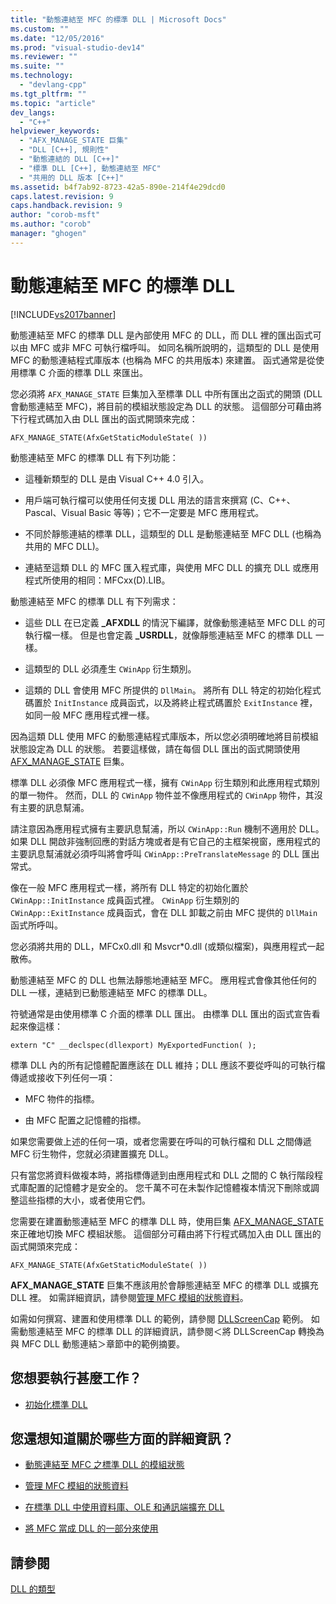```yaml
---
title: "動態連結至 MFC 的標準 DLL | Microsoft Docs"
ms.custom: ""
ms.date: "12/05/2016"
ms.prod: "visual-studio-dev14"
ms.reviewer: ""
ms.suite: ""
ms.technology: 
  - "devlang-cpp"
ms.tgt_pltfrm: ""
ms.topic: "article"
dev_langs: 
  - "C++"
helpviewer_keywords: 
  - "AFX_MANAGE_STATE 巨集"
  - "DLL [C++], 規則性"
  - "動態連結的 DLL [C++]"
  - "標準 DLL [C++], 動態連結至 MFC"
  - "共用的 DLL 版本 [C++]"
ms.assetid: b4f7ab92-8723-42a5-890e-214f4e29dcd0
caps.latest.revision: 9
caps.handback.revision: 9
author: "corob-msft"
ms.author: "corob"
manager: "ghogen"
---
```

# 動態連結至 MFC 的標準 DLL
[!INCLUDE[vs2017banner](../assembler/inline/includes/vs2017banner.md)]

動態連結至 MFC 的標準 DLL 是內部使用 MFC 的 DLL，而 DLL 裡的匯出函式可以由 MFC 或非 MFC 可執行檔呼叫。  如同名稱所說明的，這類型的 DLL 是使用 MFC 的動態連結程式庫版本 \(也稱為 MFC 的共用版本\) 來建置。  函式通常是從使用標準 C 介面的標準 DLL 來匯出。  
  
 您必須將 `AFX_MANAGE_STATE` 巨集加入至標準 DLL 中所有匯出之函式的開頭 \(DLL 會動態連結至 MFC\)，將目前的模組狀態設定為 DLL 的狀態。  這個部分可藉由將下行程式碼加入由 DLL 匯出的函式開頭來完成：  
  
```  
AFX_MANAGE_STATE(AfxGetStaticModuleState( ))  
```  
  
 動態連結至 MFC 的標準 DLL 有下列功能：  
  
-   這種新類型的 DLL 是由 Visual C\+\+ 4.0 引入。  
  
-   用戶端可執行檔可以使用任何支援 DLL 用法的語言來撰寫 \(C、C\+\+、Pascal、Visual Basic 等等\)；它不一定要是 MFC 應用程式。  
  
-   不同於靜態連結的標準 DLL，這類型的 DLL 是動態連結至 MFC DLL \(也稱為共用的 MFC DLL\)。  
  
-   連結至這類 DLL 的 MFC 匯入程式庫，與使用 MFC DLL 的擴充 DLL 或應用程式所使用的相同：MFCxx\(D\).LIB。  
  
 動態連結至 MFC 的標準 DLL 有下列需求：  
  
-   這些 DLL 在已定義 **\_AFXDLL** 的情況下編譯，就像動態連結至 MFC DLL 的可執行檔一樣。  但是也會定義 **\_USRDLL**，就像靜態連結至 MFC 的標準 DLL 一樣。  
  
-   這類型的 DLL 必須產生 `CWinApp` 衍生類別。  
  
-   這類的 DLL 會使用 MFC 所提供的 `DllMain`。  將所有 DLL 特定的初始化程式碼置於 `InitInstance` 成員函式，以及將終止程式碼置於 `ExitInstance` 裡，如同一般 MFC 應用程式裡一樣。  
  
 因為這類 DLL 使用 MFC 的動態連結程式庫版本，所以您必須明確地將目前模組狀態設定為 DLL 的狀態。  若要這樣做，請在每個 DLL 匯出的函式開頭使用 [AFX\_MANAGE\_STATE](../Topic/AFX_MANAGE_STATE.md) 巨集。  
  
 標準 DLL 必須像 MFC 應用程式一樣，擁有 `CWinApp` 衍生類別和此應用程式類別的單一物件。  然而，DLL 的 `CWinApp` 物件並不像應用程式的 `CWinApp` 物件，其沒有主要的訊息幫浦。  
  
 請注意因為應用程式擁有主要訊息幫浦，所以 `CWinApp::Run` 機制不適用於 DLL。  如果 DLL 開啟非強制回應的對話方塊或者是有它自己的主框架視窗，應用程式的主要訊息幫浦就必須呼叫將會呼叫 `CWinApp::PreTranslateMessage` 的 DLL 匯出常式。  
  
 像在一般 MFC 應用程式一樣，將所有 DLL 特定的初始化置於 `CWinApp::InitInstance` 成員函式裡。  `CWinApp` 衍生類別的 `CWinApp::ExitInstance` 成員函式，會在 DLL 卸載之前由 MFC 提供的 `DllMain` 函式所呼叫。  
  
 您必須將共用的 DLL，MFCx0.dll 和 Msvcr\*0.dll \(或類似檔案\)，與應用程式一起散佈。  
  
 動態連結至 MFC 的 DLL 也無法靜態地連結至 MFC。  應用程式會像其他任何的 DLL 一樣，連結到已動態連結至 MFC 的標準 DLL。  
  
 符號通常是由使用標準 C 介面的標準 DLL 匯出。  由標準 DLL 匯出的函式宣告看起來像這樣：  
  
```  
extern "C" __declspec(dllexport) MyExportedFunction( );  
```  
  
 標準 DLL 內的所有記憶體配置應該在 DLL 維持；DLL 應該不要從呼叫的可執行檔傳遞或接收下列任何一項：  
  
-   MFC 物件的指標。  
  
-   由 MFC 配置之記憶體的指標。  
  
 如果您需要做上述的任何一項，或者您需要在呼叫的可執行檔和 DLL 之間傳遞 MFC 衍生物件，您就必須建置擴充 DLL。  
  
 只有當您將資料做複本時，將指標傳遞到由應用程式和 DLL 之間的 C 執行階段程式庫配置的記憶體才是安全的。  您千萬不可在未製作記憶體複本情況下刪除或調整這些指標的大小，或者使用它們。  
  
 您需要在建置動態連結至 MFC 的標準 DLL 時，使用巨集 [AFX\_MANAGE\_STATE](../Topic/AFX_MANAGE_STATE.md) 來正確地切換 MFC 模組狀態。  這個部分可藉由將下行程式碼加入由 DLL 匯出的函式開頭來完成：  
  
```  
AFX_MANAGE_STATE(AfxGetStaticModuleState( ))  
```  
  
 **AFX\_MANAGE\_STATE** 巨集不應該用於會靜態連結至 MFC 的標準 DLL 或擴充 DLL 裡。  如需詳細資訊，請參閱[管理 MFC 模組的狀態資料](../mfc/managing-the-state-data-of-mfc-modules.md)。  
  
 如需如何撰寫、建置和使用標準 DLL 的範例，請參閱 [DLLScreenCap](http://msdn.microsoft.com/zh-tw/2171291d-3a50-403b-90a1-d93c2acb4f4a) 範例。  如需動態連結至 MFC 的標準 DLL 的詳細資訊，請參閱＜將 DLLScreenCap 轉換為與 MFC DLL 動態連結＞章節中的範例摘要。  
  
## 您想要執行甚麼工作？  
  
-   [初始化標準 DLL](../build/initializing-regular-dlls.md)  
  
## 您還想知道關於哪些方面的詳細資訊？  
  
-   [動態連結至 MFC 之標準 DLL 的模組狀態](../build/module-states-of-a-regular-dll-dynamically-linked-to-mfc.md)  
  
-   [管理 MFC 模組的狀態資料](../mfc/managing-the-state-data-of-mfc-modules.md)  
  
-   [在標準 DLL 中使用資料庫、OLE 和通訊端擴充 DLL](../build/using-database-ole-and-sockets-extension-dlls-in-regular-dlls.md)  
  
-   [將 MFC 當成 DLL 的一部分來使用](../mfc/tn011-using-mfc-as-part-of-a-dll.md)  
  
## 請參閱  
 [DLL 的類型](../build/kinds-of-dlls.md)